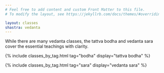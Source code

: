```yaml
---
# Feel free to add content and custom Front Matter to this file.
# To modify the layout, see https://jekyllrb.com/docs/themes/#overriding-theme-defaults

layout: classes
shastra: vedanta
---
```


While there are many vedanta classes, the tattva bodha and vedanta sara cover the essential teachings with clarity. 

{% include classes_by_tag.html tag="bodha" display="tattva bodha" %}

{% include classes_by_tag.html tag="sara" display="vedanta sara" %}
